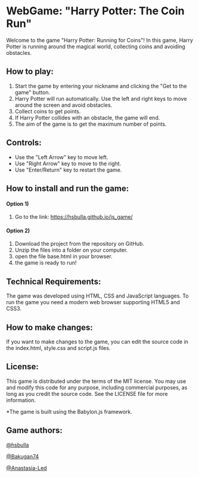 # WebGame: "Harry Potter: The Coin Run"
Welcome to the game "Harry Potter: Running for Coins"! In this game, Harry Potter is running around the magical world, collecting coins and avoiding obstacles.

## How to play:
1. Start the game by entering your nickname and clicking the "Get to the game" button.
2. Harry Potter will run automatically. Use the left and right keys to move around the screen and avoid obstacles.
3. Collect coins to get points.
4. If Harry Potter collides with an obstacle, the game will end.
5. The aim of the game is to get the maximum number of points.

## Controls:
* Use the "Left Arrow" key to move left.
* Use "Right Arrow" key to move to the right.
* Use "Enter/Return" key to restart the game.

## How to install and run the game:

#### Option 1)
1. Go to the link: https://hsbulla.github.io/js_game/

#### Option 2)
1. Download the project from the repository on GitHub.
2. Unzip the files into a folder on your computer.
3. open the file base.html in your browser.
4. the game is ready to run!

## Technical Requirements:
The game was developed using HTML, CSS and JavaScript languages. To run the game you need a modern web browser supporting HTML5 and CSS3.

## How to make changes:
If you want to make changes to the game, you can edit the source code in the index.html, style.css and script.js files. 

## License:
This game is distributed under the terms of the MIT license. You may use and modify this code for any purpose, including commercial purposes, as long as you credit the source code. See the LICENSE file for more information.

*The game is built using the Babylon.js framework.

## Game authors:
[@hsbulla](https://github.com/hsbulla)

[@Bakugan74](https://github.com/Bakugan74)

[@Anastasia-Led](https://github.com/Anastasia-Led)
